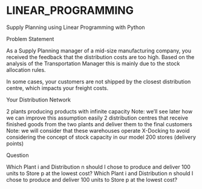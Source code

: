 # LINEAR_PROGRAMMING
Supply Planning using Linear Programming with Python

 Problem Statement
  
As a Supply Planning manager of a mid-size manufacturing company, you received the feedback that the distribution costs are too high. Based on the analysis of the Transportation Manager this is mainly due to the stock allocation rules.

In some cases, your customers are not shipped by the closest distribution centre, which impacts your freight costs.

Your Distribution Network 

2 plants producing products with infinite capacity Note: we’ll see later how we can improve this assumption easily
2 distribution centres that receive finished goods from the two plants and deliver them to the final customers Note: we will consider that these warehouses operate X-Docking to avoid considering the concept of stock capacity in our model 200 stores (delivery points)

Question

Which Plant i and Distribution n should I chose to produce and deliver 100 units to Store p at the lowest cost?
Which Plant i and Distribution n should I chose to produce and deliver 100 units to Store p at the lowest cost?
